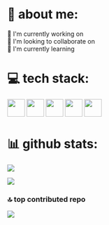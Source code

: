 # 💫 about me:
🔭 I'm currently working on<br>🤝 I'm looking to collaborate on<br>🌱 I'm currently learning


# 💻 tech stack:

<img src="https://cdn.jsdelivr.net/gh/devicons/devicon@latest/icons/vscode/vscode-original.svg" height="40" width="40" /> <img src="https://cdn.jsdelivr.net/gh/devicons/devicon@latest/icons/r/r-original.svg" height="40" width="40" /> <img src="https://cdn.jsdelivr.net/gh/devicons/devicon@latest/icons/python/python-original.svg" height="40" width="40" /> <img src="https://cdn.jsdelivr.net/gh/devicons/devicon@latest/icons/numpy/numpy-original.svg" height="40" width="40" /> <img src="https://cdn.jsdelivr.net/gh/devicons/devicon@latest/icons/pandas/pandas-original.svg" height="40" width="40" />

# 📊 github stats:
![](https://github-readme-streak-stats.herokuapp.com/?user=samttsummer&theme=transparent&hide_border=false)<br/>

![](https://github-readme-stats.vercel.app/api/top-langs/?username=samttsummer&theme=transparent&hide_border=false&include_all_commits=false&count_private=false&layout=compact)

### 🔝 top contributed repo
![](https://github-contributor-stats.vercel.app/api?username=samttsummer&limit=5&theme=transparent&combine_all_yearly_contributions=true)

<!-- Proudly created with GPRM ( https://gprm.itsvg.in ) -->
